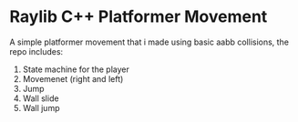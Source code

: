 # Raylib C++ Platformer Movement

A simple platformer movement that i made using basic aabb collisions,
the repo includes:
  1. State machine for the player
  2. Movemenet (right and left)
  3. Jump
  4. Wall slide
  5. Wall jump
